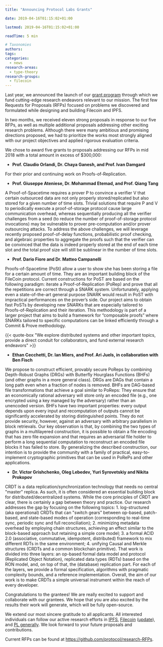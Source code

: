 ```yaml
---
title: "Announcing Protocol Labs Grants"

date: 2019-04-16T01:15:02+01:00

lastmod: 2019-04-16T01:15:02+01:00

readTime: 5 min

# Taxonomies
authors:
tags:
categories:
  - news
research-areas:
  - type-theory
research-groups:
  - filecoin
---
```


Last year, we announced the launch of our [grant program](https://protocol.ai/blog/ann-research-rfp/) through which we fund cutting-edge research endeavors relevant to our mission.  The first few Requests for Proposals (RFPs) focused on problems we discovered and formulated while designing and building Filecoin and IPFS.

In two months, we received eleven strong proposals in response to our five RFPs, as well as multiple additional proposals addressing other exciting research problems.   Although there were many ambitious and promising directions proposed, we had to prioritize the works most strongly aligned with our project objectives and applied rigorous evaluation criteria.

We chose to award five grants to proposals addressing our RFPs in mid 2018 with a total amount in excess of $300,000:

- **Prof. Claudio Orlandi, Dr. Chaya Ganesh, and Prof.  Ivan Damgard**

For their prior and continuing work on Proofs-of-Replication.

- **Prof. Giuseppe Ateniese, Dr. Mohammad Etemad, and Prof. Qiang Tang**

A Proof-of-Spacetime requires a prover P to convince a verifier V that certain outsourced data are not only properly stored/replicated but also stored for a given number of time slots. Trivial solutions that require P and V to periodically execute a proof-of-storage protocol cause large communication overhead, whereas sequentially producing all the verifier challenges from a seed (to reduce the number of proof-of-storage protocol invocations) may be vulnerable to prover pre-computation and/or prover outsourcing attacks. To address the above challenges, we will leverage recently proposed proof-of-delay functions, probabilistic proof checking, and algebraic properties to aggregate the proofs such that the verifier can be convinced that the data is indeed properly stored at the end of each time slot and the total proof size will still be sublinear in the number of time slots.

- **Prof. Dario Fiore and Dr. Matteo Campanelli**

Proofs-of-Spacetime (PoSt) allow a user to show she has been storing a file for a certain amount of time. They are an important building block of the FileCoin protocol. Current constructions for PoST are based on the following paradigm: iterate a Proof-of-Replication (PoRep) and prove that all the repetitions  are correct through a SNARK system. Unfortunately, applying even a state-of-the-art general purpose SNARK would result in PoST with impractical performances on the prover’s side.  Our project aims to obtain fast PoSTs by developing new SNARKs that are especially tailored to Proofs-of-Replication and their iteration. This methodology is part of a larger project that aims to build a framework for “composable proofs” where SNARKs tailored to specific computations can be linked efficiently through a Commit & Prove methodology.

{{< quote-box "We explore distributed systems and other important topics, provide a direct conduit for collaborators, and fund external research endeavors" >}}

- **Ethan Cecchetti, Dr. Ian Miers, and Prof. Ari Juels, in collaboration with Ben Fisch**

We propose to construct efficient, provably secure PoReps by combining Depth-Robust Graphs (DRGs) with Butterfly Hourglass Functions (BHFs) (and other graphs in a more general class). DRGs are DAGs that contain a long path even when a fraction of nodes is removed. BHFs are DAG-based file transformations that achieve a goal similar to PoReps: They ensure that an economically rational adversary will store only an encoded file (e.g., one encrypted using a key managed by the adversary) rather than an unencoded version. BHFs have two important properties: every output depends upon every input and recomputation of outputs cannot be significantly accelerated by storing distinguished points. They do not provide security, however, against an adversary with arbitrary parallelism in block retrievals. Our key observation is that, by combining the two types of graphs in a multilayered construction, it is possible to obtain a file encoding that has zero file expansion and that requires an adversarial file holder to perform a long sequential computation to reconstruct an encoded file blocks it has failed to store. By generalizing the described construction, our intention is to provide the community with a family of practical, easy-to-implement cryptographic primitives that can be used in PoRePs and other applications.

- **Dr. Victor Grishchenko, Oleg Lebedev, Yuri Syrovetskiy and Nikita Prokopov**

CRDT is a data replication/synchronization technology that needs no central "master" replica. As such, it is often considered an essential building block for distributed/decentralized systems. While the core principles of CRDT are clear, there is certainly a gap between theory and practice. Our research addresses the gap by focusing on the following topics: 1. log-structured (aka operational) CRDTs that can "switch gears" between op-based, patch-based, and state-based modes of operation (corresponding to real-time sync, periodic sync and full reconciliation); 2. minimizing metadata overhead by employing chain structures, achieving an effect similar to the block-based approach but retaining a simple core model; 3. a formal ACID 2.0 (associative, commutative, idempotent, distributed) framework to mix different RDTs in the same environment; 4. unifying Causal and Merkle structures (CRDTs and a common blockchain primitive). That work is divided into three layers: an op-based formal data model and protocol (Replicated Object Notation), replicated data types (RDTs) based on the RON model, and, on top of that, the (database) replication part. For each of the layers, we provide a formal specification, algorithms with pragmatic complexity bounds, and a reference implementation. Overall, the aim of our work is to make CRDTs a simple universal instrument within the reach of every developer.

Congratulations to the grantees!  We are really excited to support and collaborate with our grantees. We hope that you are also excited by the results their work will generate, which will be fully open-source.

We extend our most sincere gratitude to all applicants. All interested individuals can follow our active research efforts in [IPFS](https://github.com/ipfs/research), [Filecoin](https://github.com/filecoin-project/research) ([update](https://filecoin.io/blog/update-2018-q3-q4/#4-filecoin-research-update)), and [PL generally](https://github.com/protocol/research). We look forward to your future proposals and contributions.

Current RFPs can be found at https://github.com/protocol/research-RFPs.
